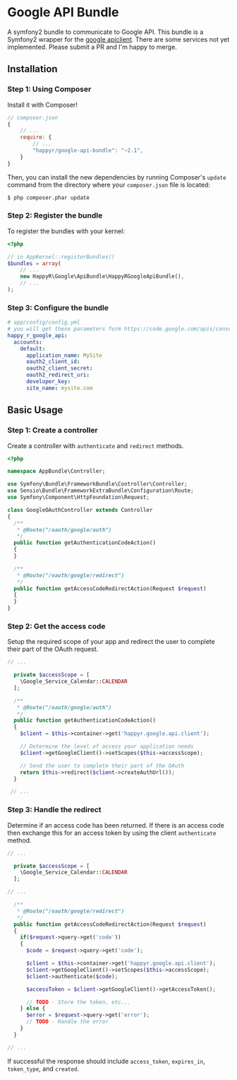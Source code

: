 Google API Bundle
=================

A symfony2 bundle to communicate to Google API. This bundle is a Symfony2 wrapper for the [google apiclient][1].
There are some services not yet implemented. Please submit a PR and I'm happy to merge.



Installation
------------

### Step 1: Using Composer

Install it with Composer!

```js
// composer.json
{
    // ...
    require: {
        // ...
        "happyr/google-api-bundle": "~2.1",
    }
}
```

Then, you can install the new dependencies by running Composer's ``update``
command from the directory where your ``composer.json`` file is located:

```bash
$ php composer.phar update
```

### Step 2: Register the bundle

To register the bundles with your kernel:

```php
<?php

// in AppKernel::registerBundles()
$bundles = array(
    // ...
    new HappyR\Google\ApiBundle\HappyRGoogleApiBundle(),
    // ...
);
```

### Step 3: Configure the bundle

``` yaml
# app/config/config.yml
# you will get these parameters form https://code.google.com/apis/console/"
happy_r_google_api:
  accounts:
    default:
      application_name: MySite
      oauth2_client_id:
      oauth2_client_secret:
      oauth2_redirect_uri:
      developer_key:
      site_name: mysite.com
```


[1]: https://github.com/google/google-api-php-client

Basic Usage
------------

### Step 1: Create a controller
Create a controller with `authenticate` and `redirect` methods.

```php
<?php

namespace AppBundle\Controller;

use Symfony\Bundle\FrameworkBundle\Controller\Controller;
use Sensio\Bundle\FrameworkExtraBundle\Configuration\Route;
use Symfony\Component\HttpFoundation\Request;

class GoogleOAuthController extends Controller
{
  /**
   * @Route("/oauth/google/auth")
   */
  public function getAuthenticationCodeAction()
  {
  }

  /**
   * @Route("/oauth/google/redirect")
   */
  public function getAccessCodeRedirectAction(Request $request)
  {
  }
}
```

### Step 2: Get the access code

Setup the required scope of your app and redirect the user to complete their part of the OAuth request.

```php
// ...

  private $accessScope = [
    \Google_Service_Calendar::CALENDAR
  ];

  /**
   * @Route("/oauth/google/auth")
   */
  public function getAuthenticationCodeAction()
  {
    $client = $this->container->get('happyr.google.api.client');

    // Determine the level of access your application needs
    $client->getGoogleClient()->setScopes($this->accessScope);

    // Send the user to complete their part of the OAuth
    return $this->redirect($client->createAuthUrl());
  }

 // ...
 ```

### Step 3: Handle the redirect

Determine if an access code has been returned. If there is an access code then exchange this for an access token by using the client `authenticate` method.

```php
// ...

  private $accessScope = [
    \Google_Service_Calendar::CALENDAR
  ];

// ...

  /**
   * @Route("/oauth/google/redirect")
   */
  public function getAccessCodeRedirectAction(Request $request)
  {
    if($request->query->get('code'))
    {
      $code = $request->query->get('code');

      $client = $this->container->get('happyr.google.api.client');
      $client->getGoogleClient()->setScopes($this->accessScope);
      $client->authenticate($code);

      $accessToken = $client->getGoogleClient()->getAccessToken();

      // TODO - Store the token, etc...
    } else {
      $error = $request->query->get('error');
      // TODO - Handle the error
    }
  }

// ...
```

If successful the response should include `access_token`, `expires_in`, `token_type`, and `created`.
